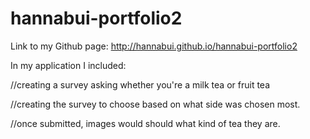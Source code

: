 # hannabui-portfolio2

Link to my Github page: http://hannabui.github.io/hannabui-portfolio2

In my application I included:

//creating a survey asking whether you're a milk tea or fruit tea

//creating the survey to choose based on what side was chosen most. 

//once submitted, images would should what kind of tea they are.